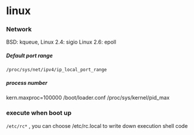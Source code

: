 # linux

### Network

BSD: kqueue, 
Linux 2.4: sigio
Linux 2.6: epoll



##### Default port range
`/proc/sys/net/ipv4/ip_local_port_range`


##### process number
kern.maxproc=100000
/boot/loader.conf
/proc/sys/kernel/pid_max

### execute when boot up
`/etc/rc*` , you can choose /etc/rc.local to write down execution shell code
